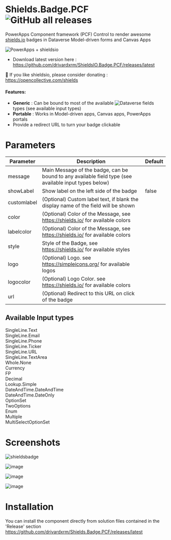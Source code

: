 # Shields.Badge.PCF ![GitHub all releases](https://img.shields.io/github/downloads/drivardxrm/ShieldsIO.Badge.PCF/total?style=plastic)
 PowerApps Component framework (PCF) Control to render awesome [shields.io](https://shields.io/) badges in Dataverse Model-driven forms and Canvas Apps
 
 ![PowerApps + shieldsio](https://img.shields.io/badge/PowerApps_%E2%99%A5%EF%B8%8F-Shields.io-404040?style=plastic&labelColor=742774&logo=powerapps&logoColor=null)
 
 * Download latest version here : https://github.com/drivardxrm/ShieldsIO.Badge.PCF/releases/latest

💸 If you like shieldsio, please consider donating : https://opencollective.com/shields

#### Features:

- **Generic** : Can be bound to most of the available ![Dataverse](https://img.shields.io/badge/-Dataverse-brightgreen?style=plastic&labelColor=null&logo=powerapps&logoColor=white) fields types (see available input types)
- **Portable** : Works in Model-driven apps, Canvas apps, PowerApps portals
- Provide a redirect URL to turn your badge clickable


# Parameters
| Parameter         | Description                                                                                  | Default     |
|-------------------|----------------------------------------------------------------------------------------------|----------   |
| message  | Main Message of the badge, can be bound to any available field type (see available input types below) |             |
| showLabel  | Show label on the left side of the badge |   false          |
| customlabel   |  (Optional) Custom label text, if blank the display name of the field will be shown   | |
| color   | (Optional) Color of the Message, see https://shields.io/ for available colors|  |
| labelcolor | (Optional) Color of the Message, see https://shields.io/ for available colors |     |
| style | Style of the Badge, see https://shields.io/ for available styles |     |
| logo | (Optional) Logo. see https://simpleicons.org/ for available logos |     |
| logocolor | (Optional) Logo Color. see https://shields.io/ for available colors |     |
| url | (Optional) Redirect to this URL on click of the badge |     |



## Available Input types ##
SingleLine.Text  
SingleLine.Email   
SingleLine.Phone   
SingleLine.Ticker  
SingleLine.URL  
SingleLine.TextArea  
Whole.None  
Currency  
FP  
Decimal  
Lookup.Simple  
DateAndTime.DateAndTime  
DateAndTime.DateOnly  
OptionSet  
TwoOptions  
Enum  
Multiple  
MultiSelectOptionSet  

# Screenshots

![shieldsbadge](https://user-images.githubusercontent.com/38399134/159392553-92deca84-ab02-4c70-a2aa-b1fe13901e96.png)


![image](https://user-images.githubusercontent.com/38399134/159392415-8787d133-758b-4720-845f-5e6a694e2169.png)

![image](https://user-images.githubusercontent.com/38399134/159394924-d2bc30fa-14d5-4146-be65-b69495e739b0.png)

![image](https://user-images.githubusercontent.com/38399134/159395186-d531471d-ea00-4621-9dbc-e7f709e7bef8.png)


# Installation
You can install the component directly from solution files contained in the 'Release' section
https://github.com/drivardxrm/Shields.Badge.PCF/releases/latest
